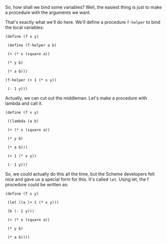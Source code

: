 So, how shall we bind some variables? Well, the easiest thing is just to make
a procedure with the arguments we want.

That's exactly what we'll do here. We'll define a procedure `f-helper` to bind
the local variables:

`(define (f x y)`

` (define (f-helper a b)`

` (+ (* x (square a))`

` (* y b)`

` (* a b)))`

` (f-helper (+ 1 (* x y)) `

` (- 1 y)))`

Actually, we can cut out the middleman. Let's make a procedure with lambda and
call it.

`(define (f x y)`

` ((lambda (a b)`

` (+ (* x (square a))`

` (* y b)`

` (* a b)))`

` (+ 1 (* x y))`

` (- 1 y)))`

So, we could actually do this all the time, but the Scheme developers felt
nice and gave us a special form for this. It's called `let`. Using let, the f
procedure could be written as:

`(define (f x y)`

` (let ((a (+ 1 (* x y)))`

` (b (- 1 y)))`

` (+ (* x (square a))`

` (* y b)`

` (* a b))))`

